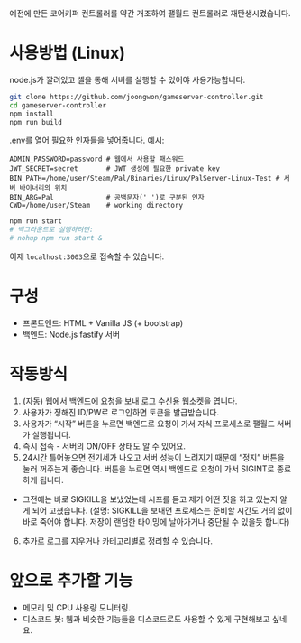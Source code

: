 예전에 만든 코어키퍼 컨트롤러를 약간 개조하여 팰월드 컨트롤러로 재탄생시켰습니다.

# 사용방법 (Linux)

node.js가 깔려있고 셸을 통해 서버를 실행할 수 있어야 사용가능합니다.

```sh
git clone https://github.com/joongwon/gameserver-controller.git
cd gameserver-controller
npm install
npm run build
```

.env를 열어 필요한 인자들을 넣어줍니다. 예시:

```env
ADMIN_PASSWORD=password # 웹에서 사용할 패스워드
JWT_SECRET=secret       # JWT 생성에 필요한 private key
BIN_PATH=/home/user/Steam/Pal/Binaries/Linux/PalServer-Linux-Test # 서버 바이너리의 위치
BIN_ARG=Pal             # 공백문자(' ')로 구분된 인자
CWD=/home/user/Steam    # working directory
```

```sh
npm run start
# 백그라운드로 실행하려면:
# nohup npm run start &
```

이제 `localhost:3003`으로 접속할 수 있습니다.

# 구성

- 프론트엔드: HTML + Vanilla JS (+ bootstrap)
- 백엔드: Node.js fastify 서버

# 작동방식

1. (자동) 웹에서 백엔드에 요청을 보내 로그 수신용 웹소켓을 엽니다.
2. 사용자가 정해진 ID/PW로 로그인하면 토큰을 발급받습니다.
3. 사용자가 “시작” 버튼을 누르면 백엔드로 요청이 가서 자식 프로세스로 팰월드 서버가 실행됩니다.
4. 즉시 접속 - 서버의 ON/OFF 상태도 알 수 있어요.
5. 24시간 틀어놓으면 전기세가 나오고 서버 성능이 느려지기 때문에 “정지” 버튼을 눌러 꺼주는게 좋습니다. 버튼을 누르면 역시 백엔드로 요청이 가서 SIGINT로 종료하게 됩니다.
  - 그전에는 바로 SIGKILL을 보냈었는데 시프를 듣고 제가 어떤 짓을 하고 있는지 알게 되어 고쳤습니다. (설명: SIGKILL을 보내면 프로세스는 준비할 시간도 거의 없이 바로 죽어야 합니다. 저장이 랜덤한 타이밍에 날아가거나 중단될 수 있을듯 합니다)
6. 추가로 로그를 지우거나 카테고리별로 정리할 수 있습니다.

# 앞으로 추가할 기능

- 메모리 및 CPU 사용량 모니터링.
- 디스코드 봇: 웹과 비슷한 기능들을 디스코드로도 사용할 수 있게 구현해보고 싶네요.
